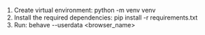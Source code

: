 1. Create virtual environment: python -m venv venv
2. Install the required dependencies: pip install -r requirements.txt
3. Run: behave --userdata <browser_name>
